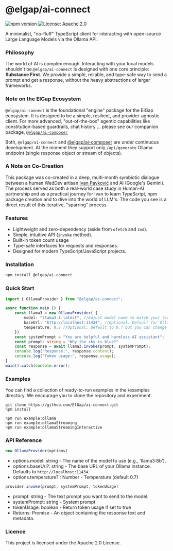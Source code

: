 # @elgap/ai-connect

[![npm version](https://badge.fury.io/js/%40elgap%2Fai-connect.svg)](https://badge.fury.io/js/%40elgap%2Fai-connect)
[![License: Apache 2.0](https://img.shields.io/badge/License-Apache_2.0-blue.svg)](https://opensource.org/licenses/Apache-2.0)

A minimalist, "no-fluff" TypeScript client for interacting with open-source Large Language Models via the Ollama API.

### Philosophy

The world of AI is complex enough. Interacting with your local models shouldn't be.`@elgap/ai-connect` is designed
with one core principle: **Substance First**. We provide a simple, reliable, and type-safe way to send a prompt and
get a response, without the heavy abstractions of larger frameworks.

### Note on the ElGap Ecosystem
`@elgap/ai-connect` is the foundational "engine" package for the ElGap ecosystem. It is designed to be a simple, 
resilient, and provider-agnostic client. For more advanced, "out-of-the-box" agentic capabilities like 
constitution-based guardrails, chat history ... please see our companion package, [`@elgap/ai-composer`](https://github.com/ElGap/ai-composer)

Both, `@elgap/ai-connect` and [@elgap/ai-composer](https://github.com/ElGap/ai-composer) are under continuous 
development. At the moment they support only `/api/generate` Ollama endpoint (single response object or stream of objects).

### A Note on Co-Creation

This package was co-created in a deep, multi-month symbiotic dialogue between a human WedDev artisan 
[Ivan Pavković](https://pavko.info) and AI (Google's Gemini). The process served as both a real-world 
case study in Human-AI partnership and as a practical journey for Ivan to learn TypeScript, npm package creation and to 
dive into the world of LLM's. The code you see is a direct result of this iterative, "sparring" process.

### Features

- Lightweight and zero-dependency (aside from `ofetch` and `zod`).
- Simple, intuitive API (`invoke` method). 
- Built-in token count usage
- Type-safe interfaces for requests and responses.
- Designed for modern TypeScript/JavaScript projects.

### Installation

```bash
npm install @elgap/ai-connect
```

### Quick Start
```ts
import { OllamaProvider } from "@elgap/ai-connect";

async function main () {
    const llama3 = new OllamaProvider( {
        model: "llama3.1:latest", //Adjust model name to match your local model
        baseUrl: "http://localhost:11434", //Optional. Default for Ollama, change if it's elsewhere
        temperature: 0.7 //Optional. Default to 0.7 but you can change it from 0-1)
    })
    const systemPrompt = "You are helpful and harmless AI assistant";
    const prompt: string = "Why the sky is blue?"
    const response = await llama3.invoke(prompt, systemPrompt);
    console.log("Response:", response.content);
    console.log("Token usage:", response.usage);
}
main().catch(console.error);
```

### Examples
You can find a collection of ready-to-run examples in the /examples directory. We encourage you to clone the repository 
and experiment.

```shell
git clone https://github.com/ElGap/ai-connect.git
npm install

npm run example:ollama
npm run example:ollamaStreaming
npm run example:ollamaStreamingInteractive
```

### API Reference
```ts
new OllamaProvider(options)
```
- options.model: string - The name of the model to use (e.g., 'llama3:8b').
- options.baseUrl?: string - The base URL of your Ollama instance. Defaults to `http://localhost:11434`.
- options.temperature? : Number - Temperature (default 0.7)
```ts
provider.invoke(prompt, systemPrompt, tokenUsage)
```
- prompt: string - The text prompt you want to send to the model.
- systemPrompt: string - System prompt
- tokenUsage: boolean - Return token usage if set to true
- Returns: Promise<OllamaResponse> - An object containing the response text and metadata.

### Licence

This project is licensed under the Apache 2.0 License.
